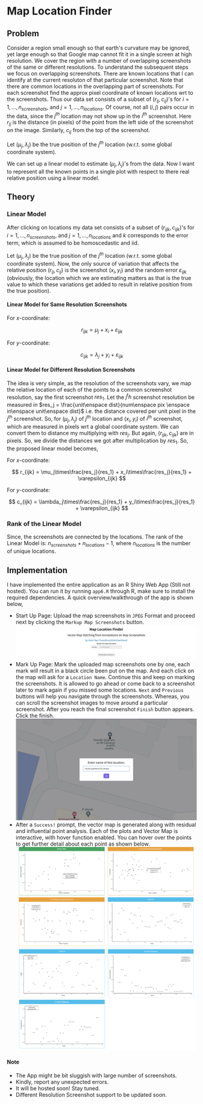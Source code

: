 # Map Location Finder

## Problem
Consider a region small enough so that earth's curvature may be ignored, yet large enough so that Google map cannot fit it in a single screen at high resolution. We cover the region with a number of overlapping screenshots of the same or different resolutions. To understand the subsequent steps we focus on overlapping screenshots. There are known locations that I can identify at the current resoluton of that particular screenshot. Note that there are common locations in the overlapping part of screenshots. For each screenshot find the approx pixel coordinate of known locations wrt to the screenshots. Thus our data set consists of a subset of $(r_{ij},c_{ij})$'s for $i=1,...,n_{screenshots}$, and $j=1,...,n_{locations}$. Of course, not all $(i,j)$ pairs occur in the data, since the $j^{th}$ location may not show up in the $i^{th}$ screenshot. Here $r_{ij}$ is the distance (in pixels) of the point from the left side of the screenshot on the image. Similarly, $c_{ij}$ from the top of the screenshot.

Let $(\mu_j,\lambda_j)$ be the true position of the $j^{th}$ location (w.r.t. some global coordinate system).

We can set up a linear model to estimate $(\mu_j,\lambda_j)$'s from the data.  Now I want to represent all the known points in a single plot with respect to there real relative position using a linear model.

## Theory

### Linear Model

After clicking on locations my data set consists of a subset of $(r_{ijk},c_{ijk})$'s for $i=1,...,n_{screenshots}$, and $j=1,...,n_{locations}$ and $k$ corresponds to the error term, which is assumed to be homoscedastic and iid.

Let $(\mu_j,\lambda_j)$ be the true position of the $j^{th}$ location (w.r.t. some global coordinate system). Now, the only source of variation that affects the relative position $(r_{ij}, c_{ij})$ is the screenshot $(x_i, y_i)$ and the random error $\varepsilon_{ijk}$ (obviously, the location which we are estimating matters as that is the true value to which these variations get added to result in relative position from the true position). 

#### Linear Model for Same Resolution Screenshots

For $x$-coordinate:

$$
r_{ijk} = \mu_j + x_i + \varepsilon_{ijk}
$$

For $y$-coordinate:

$$
c_{ijk} = \lambda_j + y_i + \varepsilon_{ijk}
$$

#### Linear Model for Different Resolution Screenshots

The idea is very simple, as the resolution of the screenshots vary, we map the relative location of each of the points to a common screenshot resolution, say the first screenshot $res_1$. Let the $j^th$ screenshot resolution be measured in $res_j = \frac{unit\enspace dist}{num\enspace pix \enspace in\enspace unit\enspace dist}$ i.e. the distance covered per unit pixel in the $j^{th}$ screenshot. So, for $(\mu_j,\lambda_j)$ of $j^{th}$ location and $(x_i, y_i)$ of $i^{th}$ screenshot, which are measured in pixels wrt a global coordinate system. We can convert them to distance my multiplying with $res_j$. But again, $(r_{ijk}, c_{ijk})$ are in pixels. So, we divide the distances we got after multiplication by $res_1$. So, the proposed linear model becomes,

For $x$-coordinate:

$$
r_{ijk} = \mu_j\times\frac{res_j}{res_1} + x_i\times\frac{res_j}{res_1} + \varepsilon_{ijk}
$$

For $y$-coordinate:

$$
c_{ijk} = \lambda_j\times\frac{res_j}{res_1} + y_i\times\frac{res_j}{res_1} + \varepsilon_{ijk}
$$

### Rank of the Linear Model

Since, the screenshots are connected by the locations. The rank of the Linear Model is: $n_{screenshots} + n_{locations} - 1$, where $n_{locations}$ is the number of unique locations.

## Implementation

I have implemented the entire application as an R Shiny Web App (Still not hosted). You can run it by running `app6.R` through R, make sure to install the required dependencies. A quick overview/walkthrough of the app is shown below,
- Start Up Page: Upload the map screenshots in `JPEG` Format and proceed next by clicking the `Markup Map Screenshots` button.
![Intro Page](App-Images/IntroPage.png)
- Mark Up Page: Mark the uploaded map screenshots one by one, each mark will result in a black circle been put on the map. And each click on the map will ask for a `Location Name`. Continue this and keep on marking the screenshots. It is allowed to go ahead or come back to a screenshot later to mark again if you missed some locations. `Next` and `Previous` buttons will help you navigate through the screenshots. Whereas, you can scroll the screenshot images to move around a particular screenshot. After you reach the final screenshot `Finish` button appears. Click the finish.
![Markup Page](App-Images/MarkLocation.png)
- After a `Success!` prompt, the vector map is generated along with residual and influential point analysis. Each of the plots and Vector Map is interactive, with hover function enabled. You can hover over the points to get further detail about each point as shown below.
![Result1 Page](App-Images/Result11.png)
![Result2 Page](App-Images/Result12.png)

#### Note
- The App might be bit sluggish with large number of screenshots.
- Kindly, report any unexpected errors.
- It will be hosted soon! Stay tuned.
- Different Resolution Screenshot support to be updated soon.
